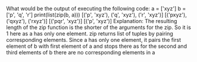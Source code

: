 What would be the output of executing the following code:
a = ['xyz']
b = ['p', 'q', 'r']
print(list(zip(b, a)))
 [('p', 'xyz'), ('q', 'xyz'), ('r', 'xyz')]
 [('pxyz'), ('qxyz'), ('rxyz')]
 [('pqr', 'xyz')]
 [('p', 'xyz')]
Explanation:
The resulting length of the zip function is the shorter of the arguments for the zip. So it is 1 here as a has only one element. zip returns list of tuples by pairing corresponding elements. Since a has only one element, it pairs the first element of b with first element of a and stops there as for the second and third elements of b there are no corresponding elements in a
